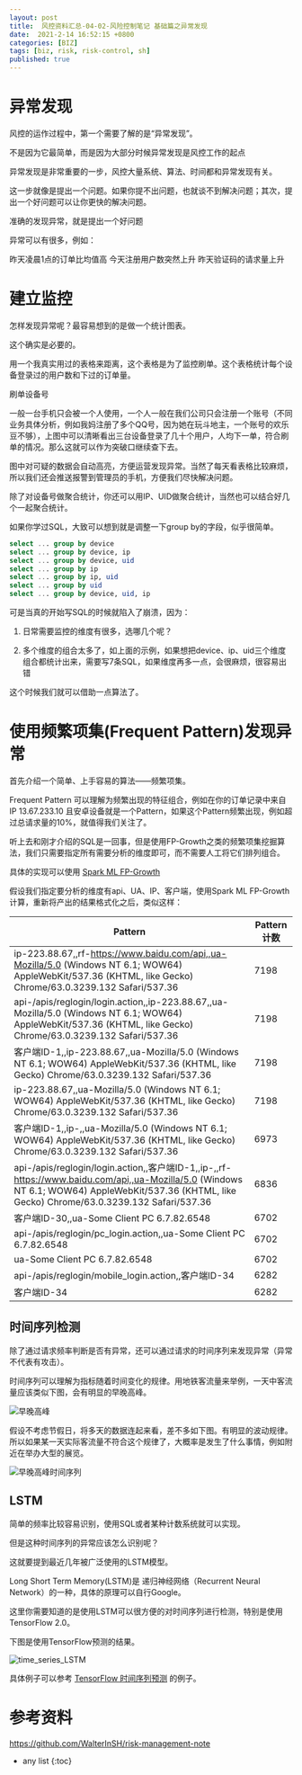 ```yaml
---
layout: post
title:  风控资料汇总-04-02-风险控制笔记 基础篇之异常发现
date:  2021-2-14 16:52:15 +0800
categories: [BIZ]
tags: [biz, risk, risk-control, sh]
published: true
---
```


# 异常发现

风控的运作过程中，第一个需要了解的是“异常发现”。

不是因为它最简单，而是因为大部分时候异常发现是风控工作的起点

异常发现是非常重要的一步，风控大量系统、算法、时间都和异常发现有关。

这一步就像是提出一个问题。如果你提不出问题，也就谈不到解决问题；其次，提出一个好问题可以让你更快的解决问题。

准确的发现异常，就是提出一个好问题

异常可以有很多，例如：

昨天凌晨1点的订单比均值高
今天注册用户数突然上升
昨天验证码的请求量上升

# 建立监控

怎样发现异常呢？最容易想到的是做一个统计图表。

这个确实是必要的。

用一个我真实用过的表格来距离，这个表格是为了监控刷单。这个表格统计每个设备登录过的用户数和下过的订单量。

刷单设备号

一般一台手机只会被一个人使用，一个人一般在我们公司只会注册一个账号（不同业务具体分析，例如我妈注册了多个QQ号，因为她在玩斗地主，一个账号的欢乐豆不够），上图中可以清晰看出三台设备登录了几十个用户，人均下一单，符合刷单的情况。那么这就可以作为突破口继续查下去。

图中对可疑的数据会自动高亮，方便运营发现异常。当然了每天看表格比较麻烦，所以我们还会推送报警到管理员的手机，方便我们尽快解决问题。

除了对设备号做聚合统计，你还可以用IP、UID做聚合统计，当然也可以结合好几个一起聚合统计。

如果你学过SQL，大致可以想到就是调整一下group by的字段，似乎很简单。

```sql
select ... group by device
select ... group by device, ip
select ... group by device, uid
select ... group by ip
select ... group by ip, uid
select ... group by uid
select ... group by device, uid, ip
```

可是当真的开始写SQL的时候就陷入了崩溃，因为：

1. 日常需要监控的维度有很多，选哪几个呢？

2. 多个维度的组合太多了，如上面的示例，如果想把device、ip、uid三个维度组合都统计出来，需要写7条SQL，如果维度再多一点，会很麻烦，很容易出错

这个时候我们就可以借助一点算法了。

# 使用频繁项集(Frequent Pattern)发现异常

首先介绍一个简单、上手容易的算法——频繁项集。

Frequent Pattern 可以理解为频繁出现的特征组合，例如在你的订单记录中来自IP 13.67.233.10 且安卓设备就是一个Pattern，如果这个Pattern频繁出现，例如超过总请求量的10%，就值得我们关注了。

听上去和刚才介绍的SQL是一回事，但是使用FP-Growth之类的频繁项集挖掘算法，我们只需要指定所有需要分析的维度即可，而不需要人工将它们排列组合。

具体的实现可以使用 [Spark ML FP-Growth](https://spark.apache.org/docs/l%E5%AE%A2%E6%88%B7%E7%AB%AFIDest/ml-frequent-p%E5%AE%A2%E6%88%B7%E7%AB%AFIDtern-mining.html#fp-growth)

假设我们指定要分析的维度有api、UA、IP、客户端，使用Spark ML FP-Growth计算，重新将产出的结果格式化之后，类似这样：

| Pattern | Pattern 计数 |
|---------|------------|
| ip-223.88.67,,rf-https://www.baidu.com/api,,ua-Mozilla/5.0 (Windows NT 6.1; WOW64) AppleWebKit/537.36 (KHTML, like Gecko) Chrome/63.0.3239.132 Safari/537.36 | 7198 |
| api-/apis/reglogin/login.action,,ip-223.88.67,,ua-Mozilla/5.0 (Windows NT 6.1; WOW64) AppleWebKit/537.36 (KHTML, like Gecko) Chrome/63.0.3239.132 Safari/537.36 | 7198 |
| 客户端ID-1,,ip-223.88.67,,ua-Mozilla/5.0 (Windows NT 6.1; WOW64) AppleWebKit/537.36 (KHTML, like Gecko) Chrome/63.0.3239.132 Safari/537.36 | 7198 |
| ip-223.88.67,,ua-Mozilla/5.0 (Windows NT 6.1; WOW64) AppleWebKit/537.36 (KHTML, like Gecko) Chrome/63.0.3239.132 Safari/537.36 | 7198 |
| 客户端ID-1,,ip-,,ua-Mozilla/5.0 (Windows NT 6.1; WOW64) AppleWebKit/537.36 (KHTML, like Gecko) Chrome/63.0.3239.132 Safari/537.36 | 6973 |
| api-/apis/reglogin/login.action,,客户端ID-1,,ip-,,rf-https://www.baidu.com/api,,ua-Mozilla/5.0 (Windows NT 6.1; WOW64) AppleWebKit/537.36 (KHTML, like Gecko) Chrome/63.0.3239.132 Safari/537.36 | 6836 |
| 客户端ID-30,,ua-Some Client PC 6.7.82.6548 | 6702 |
| api-/apis/reglogin/pc_login.action,,ua-Some Client PC 6.7.82.6548 | 6702 |
| ua-Some Client PC 6.7.82.6548 | 6702 |
| api-/apis/reglogin/mobile_login.action,,客户端ID-34 | 6282 |
| 客户端ID-34 | 6282 |


## 时间序列检测

除了通过请求频率判断是否有异常，还可以通过请求的时间序列来发现异常（异常不代表有攻击）。

时间序列可以理解为指标随着时间变化的规律。用地铁客流量来举例，一天中客流量应该类似下图，会有明显的早晚高峰。

![早晚高峰](https://github.com/WalterInSH/risk-management-note/blob/master/images/%E6%97%A9%E6%99%9A%E9%AB%98%E5%B3%B0.jpg)

假设不考虑节假日，将多天的数据连起来看，差不多如下图。有明显的波动规律。所以如果某一天实际客流量不符合这个规律了，大概率是发生了什么事情，例如附近在举办大型的展览。

![早晚高峰时间序列](https://github.com/WalterInSH/risk-management-note/blob/master/images/%E6%97%A9%E6%99%9A%E9%AB%98%E5%B3%B0%E6%97%B6%E9%97%B4%E5%BA%8F%E5%88%97.jpg)

## LSTM

简单的频率比较容易识别，使用SQL或者某种计数系统就可以实现。

但是这种时间序列的异常应该怎么识别呢？

这就要提到最近几年被广泛使用的LSTM模型。

Long Short Term Memory(LSTM)是 递归神经网络（Recurrent Neural Network）的一种，具体的原理可以自行Google。

这里你需要知道的是使用LSTM可以很方便的对时间序列进行检测，特别是使用TensorFlow 2.0。

下图是使用TensorFlow预测的结果。

![time_series_LSTM](https://github.com/WalterInSH/risk-management-note/blob/master/images/time_series_LSTM.png)

具体例子可以参考 [TensorFlow 时间序列预测](https://www.tensorflow.org/tutorials/structured_d%E5%AE%A2%E6%88%B7%E7%AB%AFIDa/time_series) 的例子。

# 参考资料

https://github.com/WalterInSH/risk-management-note

* any list
{:toc}
